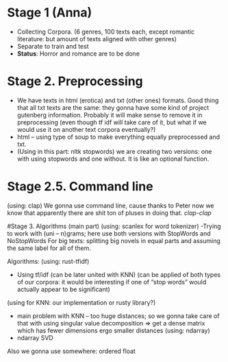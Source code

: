# Stage 1 (Anna)

  - Collecting Corpora. (6 genres, 100 texts each, except romantic literature: but amount of texts aligned with other genres)
  - Separate to train and test
  - **Status**: Horror and romance are to be done


# Stage 2. Preprocessing

  - We have texts in html (erotica) and txt (other ones) formats. Good thing that all txt texts are the same: they gonna have some kind of project gutenberg information. Probably it will make sense to remove it in preprocessing (even though tf idf will take care of it, but what if we would use it on another text corpora eventually?)
  - html – using type of soup to make everything equally preprocessed and txt.
  - (Using in this part: nltk stopwords)
we are creating two versions: one with using stopwords and one without. It is like an optional function. 

# Stage 2.5. Command line
(using: clap)
We gonna use command line, cause thanks to Peter now we know that apparently there are shit ton of pluses in doing that. *clap-clap*

#Stage 3. Algorithms (main part)
(using: scanlex for word tokenizer)
-Trying to work with (uni – n)grams; here use both versions with StopWords and NoStopWords
For big texts: splitting big novels in equal parts and assuming the same label for all of them.

Algorithms: (using: rust-tfidf)
- Using tf/idf (can be later united with KNN) (can be applied of both types of our corpora: it would be interesting if one of “stop words” would actually appear to be significant)

(using for KNN: our implementation or rusty library?)
- main problem with KNN – too huge distances; so we gonna take care of that with using singular value decomposition => get a dense matrix which has fewer dimensions ergo smaller distances
(using: ndarray)
- ndarray SVD
 
Also we gonna use somewhere: ordered float
